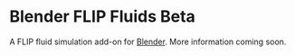 # Blender FLIP Fluids Beta

A FLIP fluid simulation add-on for [Blender](http://blender.org). More information coming soon.

